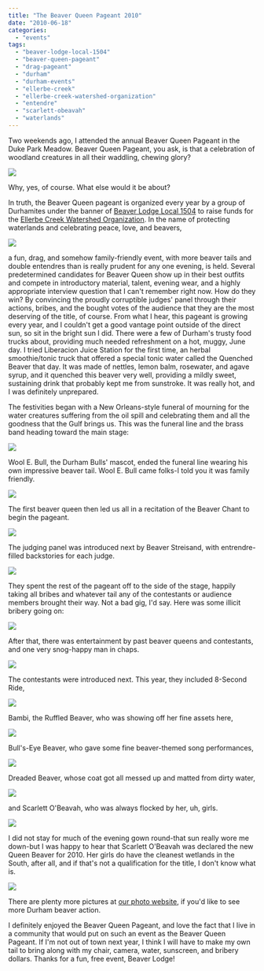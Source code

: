 ```yaml
---
title: "The Beaver Queen Pageant 2010"
date: "2010-06-18"
categories: 
  - "events"
tags: 
  - "beaver-lodge-local-1504"
  - "beaver-queen-pageant"
  - "drag-pageant"
  - "durham"
  - "durham-events"
  - "ellerbe-creek"
  - "ellerbe-creek-watershed-organization"
  - "entendre"
  - "scarlett-obeavah"
  - "waterlands"
---
```


Two weekends ago, I attended the annual Beaver Queen Pageant in the Duke Park Meadow. Beaver Queen Pageant, you ask, is that a celebration of woodland creatures in all their waddling, chewing glory?

![](http://www.blastanova.com/photoalbum/Events/Beaver%20Queen%202010/beaverqueen46.JPG)

Why, yes, of course. What else would it be about?

In truth, the Beaver Queen pageant is organized every year by a group of Durhamites under the banner of [Beaver Lodge Local 1504](http://beaverlodgelocal1504.org/) to raise funds for the [Ellerbe Creek Watershed Organization](http://www.ellerbecreek.org/). In the name of protecting waterlands and celebrating peace, love, and beavers,

![](http://www.blastanova.com/photoalbum/Events/Beaver%20Queen%202010/beaverqueen13.JPG)

a fun, drag, and somehow family-friendly event, with more beaver tails and double entendres than is really prudent for any one evening, is held. Several predetermined candidates for Beaver Queen show up in their best outfits and compete in introductory material, talent, evening wear, and a highly appropriate interview question that I can't remember right now. How do they win? By convincing the proudly corruptible judges' panel through their actions, bribes, and the bought votes of the audience that they are the most deserving of the title, of course. From what I hear, this pageant is growing every year, and I couldn't get a good vantage point outside of the direct sun, so sit in the bright sun I did. There were a few of Durham's trusty food trucks about, providing much needed refreshment on a hot, muggy, June day. I tried Liberacion Juice Station for the first time, an herbal smoothie/tonic truck that offered a special tonic water called the Quenched Beaver that day. It was made of nettles, lemon balm, rosewater, and agave syrup, and it quenched this beaver very well, providing a mildly sweet, sustaining drink that probably kept me from sunstroke. It was really hot, and I was definitely unprepared.

The festivities began with a New Orleans-style funeral of mourning for the water creatures suffering from the oil spill and celebrating them and all the goodness that the Gulf brings us. This was the funeral line and the brass band heading toward the main stage:

![](http://www.blastanova.com/photoalbum/Events/Beaver%20Queen%202010/beaverqueen27.JPG)

Wool E. Bull, the Durham Bulls' mascot, ended the funeral line wearing his own impressive beaver tail. Wool E. Bull came folks-I told you it was family friendly.

![](http://www.blastanova.com/photoalbum/Events/Beaver%20Queen%202010/beaverqueen33.JPG)

The first beaver queen then led us all in a recitation of the Beaver Chant to begin the pageant.

![](http://www.blastanova.com/photoalbum/Events/Beaver%20Queen%202010/beaverqueen36.JPG)

The judging panel was introduced next by Beaver Streisand, with entrendre-filled backstories for each judge.

![](http://www.blastanova.com/photoalbum/Events/Beaver%20Queen%202010/beaverqueen41.JPG)

They spent the rest of the pageant off to the side of the stage, happily taking all bribes and whatever tail any of the contestants or audience members brought their way. Not a bad gig, I'd say. Here was some illicit bribery going on:

![](http://www.blastanova.com/photoalbum/Events/Beaver%20Queen%202010/beaverqueen77.JPG)

After that, there was entertainment by past beaver queens and contestants, and one very snog-happy man in chaps.

![](http://www.blastanova.com/photoalbum/Events/Beaver%20Queen%202010/beaverqueen51.JPG)

The contestants were introduced next. This year, they included 8-Second Ride,

![](http://www.blastanova.com/photoalbum/Events/Beaver%20Queen%202010/beaverqueen57.JPG)

Bambi, the Ruffled Beaver, who was showing off her fine assets here,

![](http://www.blastanova.com/photoalbum/Events/Beaver%20Queen%202010/beaverqueen76.JPG)

Bull's-Eye Beaver, who gave some fine beaver-themed song performances,

![](http://www.blastanova.com/photoalbum/Events/Beaver%20Queen%202010/beaverqueen80.JPG)

Dreaded Beaver, whose coat got all messed up and matted from dirty water,

![](http://www.blastanova.com/photoalbum/Events/Beaver%20Queen%202010/beaverqueen63.JPG)

and Scarlett O'Beavah, who was always flocked by her, uh, girls.

![](http://www.blastanova.com/photoalbum/Events/Beaver%20Queen%202010/beaverqueen66.JPG)

I did not stay for much of the evening gown round-that sun really wore me down-but I was happy to hear that Scarlett O'Beavah was declared the new Queen Beaver for 2010. Her girls do have the cleanest wetlands in the South, after all, and if that's not a qualification for the title, I don't know what is.

![](http://www.blastanova.com/photoalbum/Events/Beaver%20Queen%202010/beaverqueen92.JPG)

There are plenty more pictures at [our photo website](http://www.blastanova.com/photoalbum/index.html?path=Events/Beaver%20Queen%202010), if you'd like to see more Durham beaver action.

I definitely enjoyed the Beaver Queen Pageant, and love the fact that I live in a community that would put on such an event as the Beaver Queen Pageant. If I'm not out of town next year, I think I will have to make my own tail to bring along with my chair, camera, water, sunscreen, and bribery dollars. Thanks for a fun, free event, Beaver Lodge!
